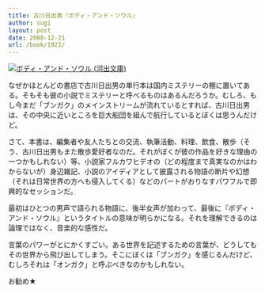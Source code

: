 ```yaml
---
title: 古川日出男『ボディ・アンド・ソウル』
author: sugi
layout: post
date: 2008-12-21
url: /book/1922/
---
```

<a href="http://www.amazon.co.jp/exec/obidos/ASIN/4309409261/chezsugi-22/ref=nosim/" name="amazletlink" target="_blank"><img src="http://i2.wp.com/ecx.images-amazon.com/images/I/518Tkv8---L._SL160_.jpg?w=660" alt="ボディ・アンド・ソウル (河出文庫)" class="alignleft"  data-recalc-dims="1" /></a> 

なぜかほとんどの書店で古川日出男の単行本は国内ミステリーの棚に置いてある。そもそも彼の小説でミステリーと呼べるものはあるんだろうか。むしろ、もし今まだ「ブンガク」のメインストリームが流れているとすれば、古川日出男は、その中央に近いところを巨大船団を組んで航行しているとぼくは思うんだけど。

さて、本書は、編集者や友人たちとの交流、執筆活動、料理、飲食、散歩（そう、古川日出男もまた散歩愛好者なのだ。それがぼくが彼の作品を好きな理由の一つかもしれない）等、小説家フルカワヒデオの（どの程度まで真実なのかはわからないが）身辺雑記、小説のアイディアとして披露される物語の断片や幻想（それは日常世界の方へも侵入してくる）などのパートがおりなすパワフルで即興的なセッションだ。

最初はひとつの男声で語られる物語に、後半女声が加わって、最後に『ボディ・アンド・ソウル』というタイトルの意味が明らかになる。それを理解できるのは論理ではなく、音楽的な感性だ。

言葉のパワーがとにかくすごい。ある世界を記述するための言葉が、どうしてもその世界から飛び出してしまう。そこにぼくは「ブンガク」を感じるんだけど、むしろそれは「オンガク」と呼ぶべきなのかもしれない。

お勧め★

